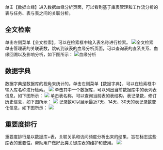 单击【数据血缘】进入数据血缘分析页面，可以看到基于库表管理和工作流分析的表与任务、表与表之间的关联分析。

## 全文检索
单击左侧菜单【全文检索】，可以在检索框中输入表名称进行检索。
![全文检索](http://imgcache.tce.fsphere.cn/image/mc.qcloudimg.com/static/img/5433e4a077a29e40aedd04da3bc71c48/image.png)
单击管理表的关联表数，跳转到该表的血缘分析页面，可以查询表的直系关系、血缘回溯以及影响分析，如下图所示：
![血缘分析](http://imgcache.tce.fsphere.cn/image/mc.qcloudimg.com/static/img/d80347c54da756270f5daf6cad1f0c2e/image.png)
## 数据字典
数据字典是数据库的视角来统计的，单击左侧菜单【数据字典】，可以在检索框中输入库名称进行检索。
![](http://imgcache.tce.fsphere.cn/image/mc.qcloudimg.com/static/img/9493c0057efd3c91ecb0403bd1ff613a/image.png)
单击其中一个数据库，可以列出当前数据库中的表列表信息，如下图所示：
![](http://imgcache.tce.fsphere.cn/image/mc.qcloudimg.com/static/img/d651bd34325f15b76936d54197bf27dd/image.png)
单击表名称，可以查询当前表的表结构，表记录数，修订历史信息，如下图所示：
![](http://imgcache.tce.fsphere.cn/image/mc.qcloudimg.com/static/img/3e73469d7392005d3e9658c942c9224b/image.png)
记录数可以展示最近7天、14天、30天的表记录数变化信息，如下图所示：
![](http://imgcache.tce.fsphere.cn/image/mc.qcloudimg.com/static/img/4c7568349d0216f9472bda86798f13fc/image.png)
## 重要度排行
重要度排行是以数据库+表，关联关系和访问频度分析出来的结果，旨在标志这些库表的重要性，帮助用户做好此类关键库表的维护和使用。
![](http://imgcache.tce.fsphere.cn/image/mc.qcloudimg.com/static/img/bdf4607580f2a233602a8db25c8bdec4/image.png)